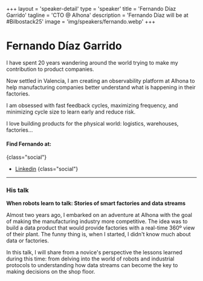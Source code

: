 +++
layout = 'speaker-detail'
type = 'speaker'
title = 'Fernando Díaz Garrido'
tagline = 'CTO @ Alhona'
description = 'Fernando Díaz will be at #Bilbostack25'
image = 'img/speakers/fernando.webp'
+++

# Fernando Díaz Garrido

I have spent 20 years wandering around the world trying to make my contribution to product companies.

Now settled in Valencia, I am creating an observability platform at Alhona to help manufacturing companies better understand what is happening in their factories.

I am obsessed with fast feedback cycles, maximizing frequency, and minimizing cycle size to learn early and reduce risk.

I love building products for the physical world: logistics, warehouses, factories...

#### Find Fernando at:

{class="social"}

- [Linkedin](https://www.linkedin.com/in/fernando-diaz-garrido/)
  {class="social"}

---  

### His talk
**When robots learn to talk: Stories of smart factories and data streams**

Almost two years ago, I embarked on an adventure at Alhona with the goal of making the manufacturing industry more competitive. The idea was to build a data product that would provide factories with a real-time 360º view of their plant. The funny thing is, when I started, I didn't know much about data or factories.

In this talk, I will share from a novice's perspective the lessons learned during this time: from delving into the world of robots and industrial protocols to understanding how data streams can become the key to making decisions on the shop floor.
